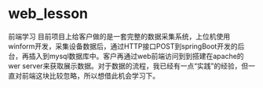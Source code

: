 # web_lesson
前端学习
目前项目上给客户做的是一套完整的数据采集系统，上位机使用winform开发，采集设备数据后，通过HTTP接口POST到springBoot开发的后台，再插入到mysql数据库中。客户再通过web前端访问到到搭建在apache的wer server来获取展示数据。对于数据的流程，我已经有一点“实践”的经验，但一直对前端这块比较忽略，所以想借此机会学习下。
